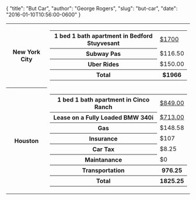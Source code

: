 { "title": "But Car", "author": "George Rogers", "slug": "but-car", "date": "2016-01-10T10:56:00-0600" }

<table>
	<tr class="city">
		<th class="city">New York City</th>
		<td class="subtable">
			<table class="subtable">
				<tr>
					<th>1 bed 1 bath apartment in Bedford Stuyvesant</th>
					<td><a href="http://www.nakedapartments.com/apartment/1-Bedroom-Madison-ST-Brooklyn-NY-11221-1orRa4Cc">$1700</a></td>
				</tr>
				<tr>
					<th>Subway Pas</th>
					<td>$116.50</td>
				</tr>
				<tr>
					<th>Uber Rides</th>
					<td>$150.00</td>
				</tr>
				<tr>
					<th>Total</th>
					<th>$1966</th>
				</tr>
			</table>
		</td>
	</tr>
	<tr class="city">
		<th class="city">Houston</th>
		<td class="subtable">
			<table class="subtable">
				<tr>
					<th>1 bed 1 bath apartment in Cinco Ranch</th>
					<td><a href="http://www.apartments.com/ashley-house-katy-tx/0eefve1/">$849.00</a></td>
				</tr>
				<tr>
					<th>Lease on a Fully Loaded BMW 340i</th>
					<td><a href="http://www.bmwusa.com/standard/content/byo/byohome.aspx?namodelcode=163Q">$713.00</a></td>
				</tr>
				<tr>
					<th>Gas</th>
					<td>$148.58</td>
				</tr>
				<tr>
					<th>Insurance</th>
					<td>$107</td>
				</tr>
				<tr>
					<th>Car Tax</th>
					<td>$8.25</td>
				</tr>
				<tr>
					<th>Maintanance</th>
					<td>$0</td>
				</tr>
				<tr>
					<th>Transportation</th>
					<th>976.25</th>
				</tr>
				<tr>
					<th>Total</th>
					<th>1825.25</th>
				</tr>
			</table>
		</td>
	</tr>
</table>
